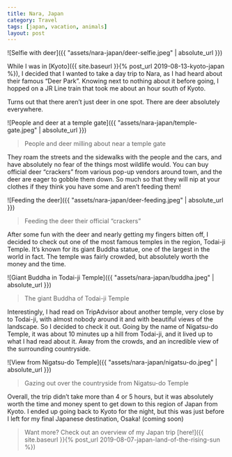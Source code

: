```yaml
---
title: Nara, Japan
category: Travel
tags: [japan, vacation, animals]
layout: post
---
```


![Selfie with deer]({{ "assets/nara-japan/deer-selfie.jpeg" | absolute_url }})

While I was in [Kyoto]({{ site.baseurl }}{% post_url 2019-08-13-kyoto-japan %}), I decided that I wanted to take a day trip to Nara, as I had heard about their famous “Deer Park”.  Knowing next to nothing about it before going, I hopped on a JR Line train that took me about an hour south of Kyoto.

Turns out that there aren’t just deer in one spot. There are deer absolutely everywhere.<!--more-->

![People and deer at a temple gate]({{ "assets/nara-japan/temple-gate.jpeg" | absolute_url }})
> People and deer milling about near a temple gate

They roam the streets and the sidewalks with the people and the cars, and have absolutely no fear of the things most wildlife would. You can buy official deer “crackers” from various pop-up vendors around town, and the deer are eager to gobble them down. So much so that they will nip at your clothes if they think you have some and aren’t feeding them!

![Feeding the deer]({{ "assets/nara-japan/deer-feeding.jpeg" | absolute_url }})
> Feeding the deer their official “crackers”

After some fun with the deer and nearly getting my fingers bitten off, I decided to check out one of the most famous temples in the region, Todai-ji Temple. It’s known for its giant Buddha statue, one of the largest in the world in fact. The temple was fairly crowded, but absolutely worth the money and the time.

![Giant Buddha in Todai-ji Temple]({{ "assets/nara-japan/buddha.jpeg" | absolute_url }})
> The giant Buddha of Todai-ji Temple

Interestingly, I had read on TripAdvisor about another temple, very close by to Todai-ji, with almost nobody around it and with beautiful views of the landscape. So I decided to check it out. Going by the name of Nigatsu-do Temple, it was about 10 minutes up a hill from Todai-ji, and it lived up to what I had read about it. Away from the crowds, and an incredible view of the surrounding countryside.

![View from Nigatsu-do Temple]({{ "assets/nara-japan/nigatsu-do.jpeg" | absolute_url }})
> Gazing out over the countryside from Nigatsu-do Temple

Overall, the trip didn’t take more than 4 or 5 hours, but it was absolutely worth the time and money spent to get down to this region of Japan from Kyoto. I ended up going back to Kyoto for the night, but this was just before I left for my final Japanese destination, Osaka! (coming soon)

> Want more? Check out an overview of my Japan trip [here!]({{ site.baseurl }}{% post_url 2019-08-07-japan-land-of-the-rising-sun %})
